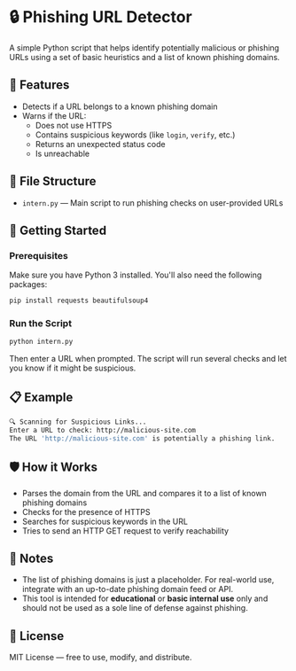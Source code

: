 # 🔒 Phishing URL Detector

A simple Python script that helps identify potentially malicious or phishing URLs using a set of basic heuristics and a list of known phishing domains.

## 📌 Features

- Detects if a URL belongs to a known phishing domain
- Warns if the URL:
  - Does not use HTTPS
  - Contains suspicious keywords (like `login`, `verify`, etc.)
  - Returns an unexpected status code
  - Is unreachable

## 📁 File Structure

- `intern.py` — Main script to run phishing checks on user-provided URLs

## 🚀 Getting Started

### Prerequisites

Make sure you have Python 3 installed. You'll also need the following packages:

```bash
pip install requests beautifulsoup4
```

### Run the Script

```bash
python intern.py
```

Then enter a URL when prompted. The script will run several checks and let you know if it might be suspicious.

## 📋 Example

```bash
🔍 Scanning for Suspicious Links...
Enter a URL to check: http://malicious-site.com
The URL 'http://malicious-site.com' is potentially a phishing link.
```

## 🛡️ How it Works

- Parses the domain from the URL and compares it to a list of known phishing domains
- Checks for the presence of HTTPS
- Searches for suspicious keywords in the URL
- Tries to send an HTTP GET request to verify reachability

## 📝 Notes

- The list of phishing domains is just a placeholder. For real-world use, integrate with an up-to-date phishing domain feed or API.
- This tool is intended for **educational** or **basic internal use** only and should not be used as a sole line of defense against phishing.

## 📄 License

MIT License — free to use, modify, and distribute.
